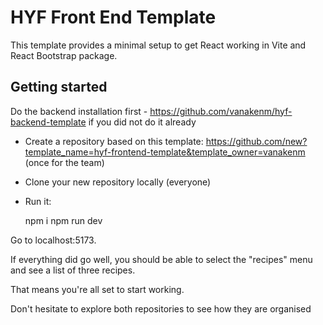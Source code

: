 # HYF Front End Template

This template provides a minimal setup to get React working in Vite and React Bootstrap package.

## Getting started

Do the backend installation first - https://github.com/vanakenm/hyf-backend-template if you did not do it already

- Create a repository based on this template: https://github.com/new?template_name=hyf-frontend-template&template_owner=vanakenm (once for the team)
- Clone your new repository locally (everyone)
- Run it:

  npm i
  npm run dev

Go to localhost:5173.

If everything did go well, you should be able to select the "recipes" menu and see a list of three recipes.

That means you're all set to start working.

Don't hesitate to explore both repositories to see how they are organised
